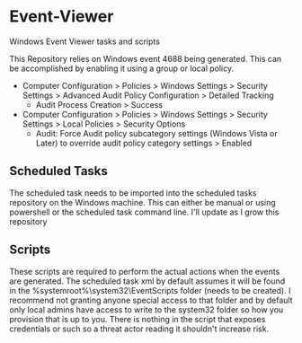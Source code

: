 # Event-Viewer
Windows Event Viewer tasks and scripts

This Repository relies on Windows event 4688 being generated.
This can be accomplished by enabling it using a group or local policy. 
  - Computer Configuration > Policies > Windows Settings > Security Settings > Advanced Audit Policy Configuration > Detailed Tracking
    - Audit Process Creation > Success
  - Computer Configuration > Policies > Windows Settings > Security Settings > Local Policies > Security Options
    - Audit: Force Audit policy subcategory settings (Windows Vista or Later) to override audit policy category settings > Enabled

## Scheduled Tasks
The scheduled task needs to be imported into the scheduled tasks repository on the Windows machine. This can either be manual or using powershell or the scheduled task command line.
I'll update as I grow this repository
## Scripts
These scripts are required to perform the actual actions when the events are generated. The scheduled task xml by default assumes it will be found in the %systemroot%\system32\EventScripts folder (needs to be created).
I recommend not granting anyone special access to that folder and by default only local admins have access to write to the system32 folder so how you provision that is up to you. There is nothing in the script that exposes credentials or such so a threat actor reading it shouldn't increase risk.
